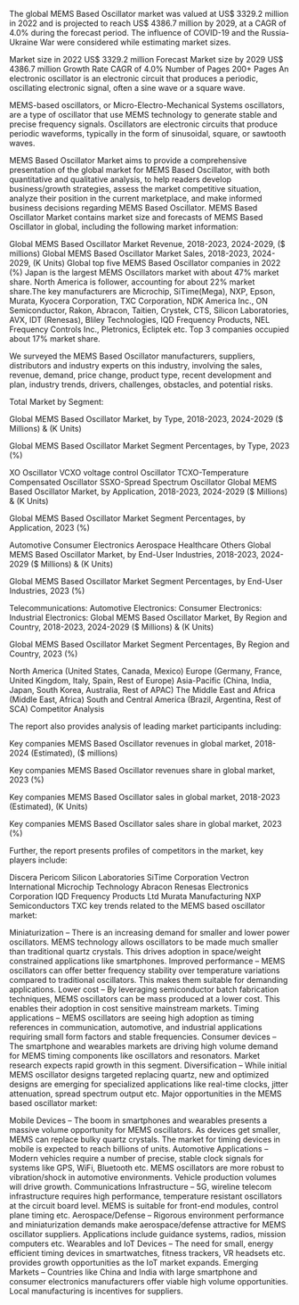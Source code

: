 The global MEMS Based Oscillator market was valued at US$ 3329.2 million in 2022 and is projected to reach US$ 4386.7 million by 2029, at a CAGR of 4.0% during the forecast period. The influence of COVID-19 and the Russia-Ukraine War were considered while estimating market sizes.

Market size in 2022	US$ 3329.2 million	Forecast Market size by 2029	US$ 4386.7 million
Growth Rate	CAGR of 4.0%	Number of Pages	200+ Pages
An electronic oscillator is an electronic circuit that produces a periodic, oscillating electronic signal, often a sine wave or a square wave.

MEMS-based oscillators, or Micro-Electro-Mechanical Systems oscillators, are a type of oscillator that use MEMS technology to generate stable and precise frequency signals. Oscillators are electronic circuits that produce periodic waveforms, typically in the form of sinusoidal, square, or sawtooth waves.

MEMS Based Oscillator Market aims to provide a comprehensive presentation of the global market for MEMS Based Oscillator, with both quantitative and qualitative analysis, to help readers develop business/growth strategies, assess the market competitive situation, analyze their position in the current marketplace, and make informed business decisions regarding MEMS Based Oscillator. MEMS Based Oscillator Market contains market size and forecasts of MEMS Based Oscillator in global, including the following market information:

Global MEMS Based Oscillator Market Revenue, 2018-2023, 2024-2029, ($ millions)
Global MEMS Based Oscillator Market Sales, 2018-2023, 2024-2029, (K Units)
Global top five MEMS Based Oscillator companies in 2022 (%)
Japan is the largest MEMS Oscillators market with about 47% market share. North America is follower, accounting for about 22% market share.The key manufacturers are Microchip, SiTime(Mega), NXP, Epson, Murata, Kyocera Corporation, TXC Corporation, NDK America Inc., ON Semiconductor, Rakon, Abracon, Taitien, Crystek, CTS, Silicon Laboratories, AVX, IDT (Renesas), Bliley Technologies, IQD Frequency Products, NEL Frequency Controls Inc., Pletronics, Ecliptek etc. Top 3 companies occupied about 17% market share.

We surveyed the MEMS Based Oscillator manufacturers, suppliers, distributors and industry experts on this industry, involving the sales, revenue, demand, price change, product type, recent development and plan, industry trends, drivers, challenges, obstacles, and potential risks.

Total Market by Segment:

Global MEMS Based Oscillator Market, by Type, 2018-2023, 2024-2029 ($ Millions) & (K Units)

Global MEMS Based Oscillator Market Segment Percentages, by Type, 2023 (%)

XO  Oscillator
VCXO  voltage control Oscillator
TCXO-Temperature Compensated Oscillator
SSXO-Spread Spectrum Oscillator
Global MEMS Based Oscillator Market, by Application, 2018-2023, 2024-2029 ($ Millions) & (K Units)

Global MEMS Based Oscillator Market Segment Percentages, by Application, 2023 (%)

Automotive
Consumer Electronics
Aerospace
Healthcare
Others
Global MEMS Based Oscillator Market, by End-User Industries, 2018-2023, 2024-2029 ($ Millions) & (K Units)

Global MEMS Based Oscillator Market Segment Percentages, by End-User Industries, 2023 (%)

Telecommunications:
Automotive Electronics:
Consumer Electronics:
Industrial Electronics:
Global MEMS Based Oscillator Market, By Region and Country, 2018-2023, 2024-2029 ($ Millions) & (K Units)

Global MEMS Based Oscillator Market Segment Percentages, By Region and Country, 2023 (%)

North America (United States, Canada, Mexico)
Europe (Germany, France, United Kingdom, Italy, Spain, Rest of Europe)
Asia-Pacific (China, India, Japan, South Korea, Australia, Rest of APAC)
The Middle East and Africa (Middle East, Africa)
South and Central America (Brazil, Argentina, Rest of SCA)
Competitor Analysis

The report also provides analysis of leading market participants including:

Key companies MEMS Based Oscillator revenues in global market, 2018-2024 (Estimated), ($ millions)

Key companies MEMS Based Oscillator revenues share in global market, 2023 (%)

Key companies MEMS Based Oscillator sales in global market, 2018-2023 (Estimated), (K Units)

Key companies MEMS Based Oscillator sales share in global market, 2023 (%)

Further, the report presents profiles of competitors in the market, key players include:

Discera
Pericom
Silicon Laboratories
SiTime Corporation
Vectron International
Microchip Technology
Abracon
Renesas Electronics Corporation
IQD Frequency Products Ltd
Murata Manufacturing
NXP Semiconductors
TXC
key trends related to the MEMS based oscillator market:

Miniaturization – There is an increasing demand for smaller and lower power oscillators. MEMS technology allows oscillators to be made much smaller than traditional quartz crystals. This drives adoption in space/weight constrained applications like smartphones.
Improved performance – MEMS oscillators can offer better frequency stability over temperature variations compared to traditional oscillators. This makes them suitable for demanding applications.
Lower cost – By leveraging semiconductor batch fabrication techniques, MEMS oscillators can be mass produced at a lower cost. This enables their adoption in cost sensitive mainstream markets.
Timing applications – MEMS oscillators are seeing high adoption as timing references in communication, automotive, and industrial applications requiring small form factors and stable frequencies.
Consumer devices – The smartphone and wearables markets are driving high volume demand for MEMS timing components like oscillators and resonators. Market research expects rapid growth in this segment.
Diversification – While initial MEMS oscillator designs targeted replacing quartz, new and optimized designs are emerging for specialized applications like real-time clocks, jitter attenuation, spread spectrum output etc.
Major opportunities in the MEMS based oscillator market:

Mobile Devices – The boom in smartphones and wearables presents a massive volume opportunity for MEMS oscillators. As devices get smaller, MEMS can replace bulky quartz crystals. The market for timing devices in mobile is expected to reach billions of units.
Automotive Applications – Modern vehicles require a number of precise, stable clock signals for systems like GPS, WiFi, Bluetooth etc. MEMS oscillators are more robust to vibration/shock in automotive environments. Vehicle production volumes will drive growth.
Communications Infrastructure – 5G, wireline telecom infrastructure requires high performance, temperature resistant oscillators at the circuit board level. MEMS is suitable for front-end modules, control plane timing etc.
Aerospace/Defense – Rigorous environment performance and miniaturization demands make aerospace/defense attractive for MEMS oscillator suppliers. Applications include guidance systems, radios, mission computers etc.
Wearables and IoT Devices – The need for small, energy efficient timing devices in smartwatches, fitness trackers, VR headsets etc. provides growth opportunities as the IoT market expands.
Emerging Markets – Countries like China and India with large smartphone and consumer electronics manufacturers offer viable high volume opportunities. Local manufacturing is incentives for suppliers.
